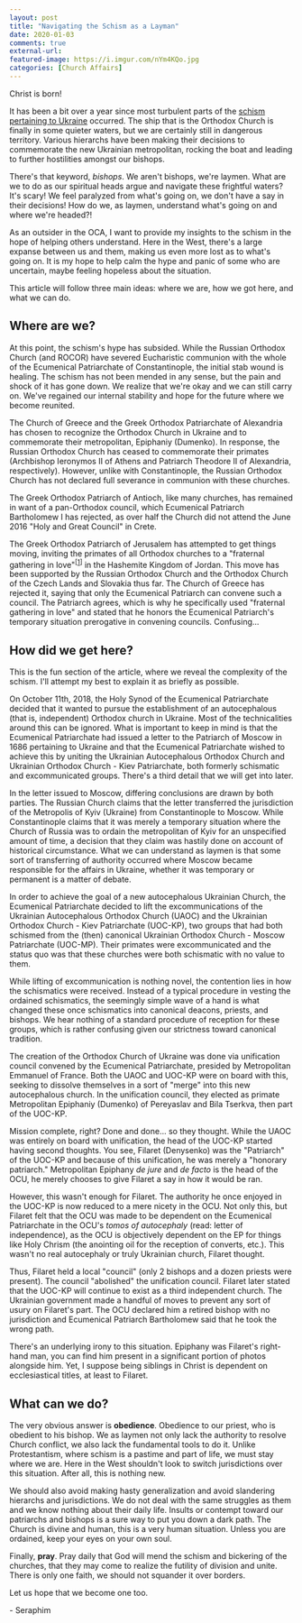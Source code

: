 ```yaml
---
layout: post
title: "Navigating the Schism as a Layman"
date: 2020-01-03
comments: true
external-url:
featured-image: https://i.imgur.com/nYm4KQo.jpg
categories: [Church Affairs]
---
```


Christ is born!

It has been a bit over a year since most turbulent parts of the [schism pertaining to Ukraine](https://en.wikipedia.org/wiki/2018%E2%80%9320_Moscow%E2%80%93Constantinople_schism) occurred. The ship that is the Orthodox Church is finally in some quieter waters, but we are certainly still in dangerous territory. Various hierarchs have been making their decisions to commemorate the new Ukrainian metropolitan, rocking the boat and leading to further hostilities amongst our bishops.

There's that keyword, *bishops*. We aren't bishops, we're laymen. What are we to do as our spiritual heads argue and navigate these frightful waters? It's scary! We feel paralyzed from what's going on, we don't have a say in their decisions! How do we, as laymen, understand what's going on and where we're headed?!

As an outsider in the OCA, I want to provide my insights to the schism in the hope of helping others understand. Here in the West, there's a large expanse between us and them, making us even more lost as to what's going on. It is my hope to help calm the hype and panic of some who are uncertain, maybe feeling hopeless about the situation.

This article will follow three main ideas: where we are, how we got here, and what we can do.

## Where are we?

At this point, the schism's hype has subsided. While the Russian Orthodox Church (and ROCOR) have severed Eucharistic communion with the whole of the Ecumenical Patriarchate of Constantinople, the initial stab wound is healing. The schism has not been mended in any sense, but the pain and shock of it has gone down. We realize that we're okay and we can still carry on. We've regained our internal stability and hope for the future where we become reunited.

The Church of Greece and the Greek Orthodox Patriarchate of Alexandria has chosen to recognize the Orthodox Church in Ukraine and to commemorate their metropolitan, Epiphaniy (Dumenko). In response, the Russian Orthodox Church has ceased to commemorate their primates (Archbishop Ieronymos II of Athens and Patriarch Theodore II of Alexandria, respectively). However, unlike with Constantinople, the Russian Orthodox Church has not declared full severance in communion with these churches.

The Greek Orthodox Patriarch of Antioch, like many churches, has remained in want of a pan-Orthodox council, which Ecumenical Patriarch Bartholomew I has rejected, as over half the Church did not attend the June 2016 "Holy and Great Council" in Crete.

The Greek Orthodox Patriarch of Jerusalem has attempted to get things moving, inviting the primates of all Orthodox churches to a "fraternal gathering in love"<sup>[[1]]</sup> in the Hashemite Kingdom of Jordan. This move has been supported by the Russian Orthodox Church and the Orthodox Church of the Czech Lands and Slovakia thus far. The Church of Greece has rejected it, saying that only the Ecumenical Patriarch can convene such a council. The Patriarch agrees, which is why he specifically used "fraternal gathering in love" and stated that he honors the Ecumenical Patriarch's temporary situation prerogative in convening councils. Confusing...

## How did we get here?

This is the fun section of the article, where we reveal the complexity of the schism. I'll attempt my best to explain it as briefly as possible.

On October 11th, 2018, the Holy Synod of the Ecumenical Patriarchate decided that it wanted to pursue the establishment of an autocephalous (that is, independent) Orthodox church in Ukraine. Most of the technicalities around this can be ignored. What is important to keep in mind is that the Ecumenical Patriarchate had issued a letter to the Patriarch of Moscow in 1686 pertaining to Ukraine and that the Ecumenical Patriarchate wished to achieve this by uniting the Ukrainian Autocephalous Orthodox Church and Ukrainian Orthodox Church - Kiev Patriarchate, both formerly schismatic and excommunicated groups. There's a third detail that we will get into later.

In the letter issued to Moscow, differing conclusions are drawn by both parties. The Russian Church claims that the letter transferred the jurisdiction of the Metropolis of Kyiv (Ukraine) from Constantinople to Moscow. While Constantinople claims that it was merely a temporary situation where the Church of Russia was to ordain the metropolitan of Kyiv for an unspecified amount of time, a decision that they claim was hastily done on account of historical circumstance. What we can understand as laymen is that some sort of transferring of authority occurred where Moscow became responsible for the affairs in Ukraine, whether it was temporary or permanent is a matter of debate.

In order to achieve the goal of a new autocephalous Ukrainian Church, the Ecumenical Patriarchate decided to lift the excommunications of the Ukrainian Autocephalous Orthodox Church (UAOC) and the Ukrainian Orthodox Church - Kiev Patriarchate (UOC-KP), two groups that had both schismed from the (then) canonical Ukrainian Orthodox Church - Moscow Patriarchate (UOC-MP). Their primates were excommunicated and the status quo was that these churches were both schismatic with no value to them.

While lifting of excommunication is nothing novel, the contention lies in how the schismatics were received. Instead of a typical procedure in vesting the ordained schismatics, the seemingly simple wave of a hand is what changed these once schismatics into canonical deacons, priests, and bishops. We hear nothing of a standard procedure of reception for these groups, which is rather confusing given our strictness toward canonical tradition.

The creation of the Orthodox Church of Ukraine was done via unification council convened by the Ecumenical Patriarchate, presided by Metropolitan Emmanuel of France. Both the UAOC and UOC-KP were on board with this, seeking to dissolve themselves in a sort of "merge" into this new autocephalous church. In the unification council, they elected as primate Metropolitan Epiphaniy (Dumenko) of Pereyaslav and Bila Tserkva, then part of the UOC-KP.

Mission complete, right? Done and done... so they thought. While the UAOC was entirely on board with unification, the head of the UOC-KP started having second thoughts. You see, Filaret (Denysenko) was the "Patriarch" of the UOC-KP and because of this unification, he was merely a "honorary patriarch." Metropolitan Epiphany *de jure* and *de facto* is the head of the OCU, he merely chooses to give Filaret a say in how it would be ran.

However, this wasn't enough for Filaret. The authority he once enjoyed in the UOC-KP is now reduced to a mere nicety in the OCU. Not only this, but Filaret felt that the OCU was made to be dependent on the Ecumenical Patriarchate in the OCU's *tomos of autocephaly* (read: letter of independence), as the OCU is objectively dependent on the EP for things like Holy Chrism (the anointing oil for the reception of converts, etc.). This wasn't no real autocephaly or truly Ukrainian church, Filaret thought.

Thus, Filaret held a local "council" (only 2 bishops and a dozen priests were present). The council "abolished" the unification council. Filaret later stated that the UOC-KP will continue to exist as a third independent church. The Ukrainian government made a handful of moves to prevent any sort of usury on Filaret's part. The OCU declared him a retired bishop with no jurisdiction and Ecumenical Patriarch Bartholomew said that he took the wrong path.

There's an underlying irony to this situation. Epiphany was Filaret's right-hand man, you can find him present in a significant portion of photos alongside him. Yet, I suppose being siblings in Christ is dependent on ecclesiastical titles, at least to Filaret.

## What can we do?

The very obvious answer is **obedience**. Obedience to our priest, who is obedient to his bishop. We as laymen not only lack the authority to resolve Church conflict, we also lack the fundamental tools to do it. Unlike Protestantism, where schism is a pastime and part of life, we must stay where we are. Here in the West shouldn't look to switch jurisdictions over this situation. After all, this is nothing new.

We should also avoid making hasty generalization and avoid slandering hierarchs and jurisdictions. We do not deal with the same struggles as them and we know nothing about their daily life. Insults or contempt toward our patriarchs and bishops is a sure way to put you down a dark path. The Church is divine and human, this is a very human situation. Unless you are ordained, keep your eyes on your own soul.

Finally, **pray**. Pray daily that God will mend the schism and bickering of the churches, that they may come to realize the futility of division and unite. There is only one faith, we should not squander it over borders.

Let us hope that we become one too.

\- Seraphim

[1]: https://orthochristian.com/126874.html

